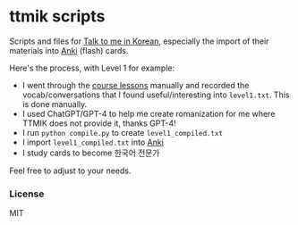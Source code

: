 # ttmik scripts

Scripts and files for [Talk to me in Korean](https://talktomeinkorean.com), especially the import of their materials into [Anki](https://ankiweb.net/decks/) (flash) cards.

Here's the process, with Level 1 for example:

- I went through the [course lessons](https://talktomeinkorean.com/curriculum/level-1-korean-grammar) manually and recorded the vocab/conversations that I found useful/interesting into `level1.txt`. This is done manually.
- I used ChatGPT/GPT-4 to help me create romanization for me where TTMIK does not provide it, thanks GPT-4!
- I run `python compile.py` to create `level1_compiled.txt`
- I import `level1_compiled.txt` into [Anki](https://ankiweb.net/decks/)
- I study cards to become 한국어 전문가

Feel free to adjust to your needs.

### License

MIT
